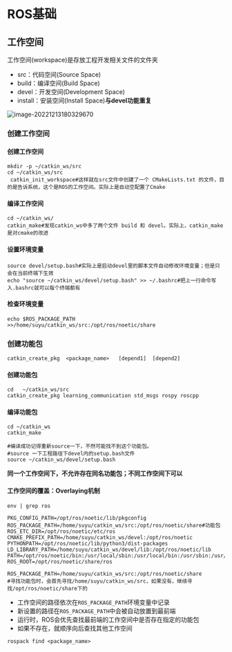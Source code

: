 

# ROS基础

## 工作空间

工作空间(workspace)是存放工程开发相关文件的文件夹

- src：代码空间(Source Space)
- build：编译空间(Build Space)
- devel：开发空间(Development Space)
- install：安装空间(Install Space)**与devel功能重复**

![image-20221213180329670](/home/suyu/.config/Typora/typora-user-images/image-20221213180329670.png) 

### 创建工作空间

#### 创建工作空间

```shell
mkdir -p ~/catkin_ws/src
cd ~/catkin_ws/src
 catkin_init_workspace#这样就在src文件中创建了一个 CMakeLists.txt 的文件，目的是告诉系统，这个是ROS的工作空间。实际上是自动空配置了Cmake
```

#### 编译工作空间

```shell
cd ~/catkin_ws/
catkin_make#发现catkin_ws中多了两个文件 build 和 devel。实际上，catkin_make是对cmake的改进
```

#### 设置环境变量

```shell
source devel/setup.bash#实际上是启动devel里的脚本文件自动修改环境变量；但是只会在当前终端下生效
echo "source ~/catkin_ws/devel/setup.bash" >> ~/.bashrc#把上一行命令写入.bashrc就可以每个终端都有    
```

#### 检查环境变量

```shell
echo $ROS_PACKAGE_PATH 
>>/home/suyu/catkin_ws/src:/opt/ros/noetic/share 
```



### 创建功能包

```shell
catkin_create_pkg  <package_name>   [depend1]  [depend2]
```

#### 创建功能包

```shell
cd   ~/catkin_ws/src
catkin_create_pkg learning_communication std_msgs rospy roscpp
```

#### 编译功能包

```shell
cd ~/catkin_ws 
catkin_make

#编译成功记得重新source一下，不然可能找不到这个功能包。
#source 一下工程路径下devel内的setup.bash文件
source ~/catkin_ws/devel/setup.bash
```

**同一个工作空间下，不允许存在同名功能包；不同工作空间下可以**

#### 工作空间的覆盖：Overlaying机制

```shell
env | grep ros

PKG_CONFIG_PATH=/opt/ros/noetic/lib/pkgconfig
ROS_PACKAGE_PATH=/home/suyu/catkin_ws/src:/opt/ros/noetic/share#功能包
ROS_ETC_DIR=/opt/ros/noetic/etc/ros
CMAKE_PREFIX_PATH=/home/suyu/catkin_ws/devel:/opt/ros/noetic
PYTHONPATH=/opt/ros/noetic/lib/python3/dist-packages
LD_LIBRARY_PATH=/home/suyu/catkin_ws/devel/lib:/opt/ros/noetic/lib
PATH=/opt/ros/noetic/bin:/usr/local/sbin:/usr/local/bin:/usr/sbin:/usr/bin:/sbin:/bin:/usr/games:/usr/local/games:/snap/bin
ROS_ROOT=/opt/ros/noetic/share/ros

```

```shell
ROS_PACKAGE_PATH=/home/suyu/catkin_ws/src:/opt/ros/noetic/share
#寻找功能包时，会首先寻找/home/suyu/catkin_ws/src，如果没有，继续寻找/opt/ros/noetic/share下的
```

- 工作空间的路径依次在`ROS_PACKAGE_PATH`环境变量中记录
- 新设置的路径在`ROS_PACKAGE_PATH`中会被自动放置到最前端
- 运行时，ROS会优先查找最前端的工作空间中是否存在指定的功能包
- 如果不存在，就顺序向后查找其他工作空间

```shell
rospack find <package_name>
```





